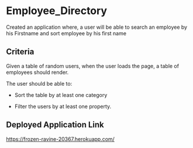 # Employee_Directory
Created an application where, a user will be able to search an employee by his Firstname and sort employee by his first name

## Criteria
Given a table of random users, when the user loads the page, a table of employees should render. 

The user should be able to:

  * Sort the table by at least one category

  * Filter the users by at least one property.

## Deployed Application Link
https://frozen-ravine-20367.herokuapp.com/